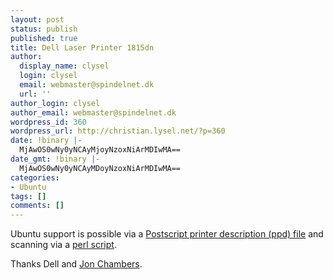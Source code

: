 ```yaml
---
layout: post
status: publish
published: true
title: Dell Laser Printer 1815dn
author:
  display_name: clysel
  login: clysel
  email: webmaster@spindelnet.dk
  url: ''
author_login: clysel
author_email: webmaster@spindelnet.dk
wordpress_id: 360
wordpress_url: http://christian.lysel.net/?p=360
date: !binary |-
  MjAwOS0wNy0yNCAyMjoyNzoxNiArMDIwMA==
date_gmt: !binary |-
  MjAwOS0wNy0yNCAyMDoyNzoxNiArMDIwMA==
categories:
- Ubuntu
tags: []
comments: []
---
```

<p>Ubuntu support is possible via a <a href="http://christian.lysel.net/wp-content/uploads/2009/07/mfp1815ps.ppd" target="_blank">Postscript printer description (ppd) file</a> and scanning via a <a href="http://christian.lysel.net/wp-content/uploads/2009/07/dell1600n-net-scan.pl">perl script</a>.</p>
<p>Thanks Dell and <a href="http://www.jon.demon.co.uk/dell1600n-net-scan/" target="_blank">Jon Chambers</a>.</p>
